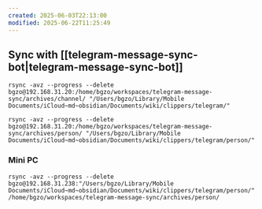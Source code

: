 ```yaml
---
created: 2025-06-03T22:13:00
modified: 2025-06-22T11:25:49
---
```


## Sync with [[telegram-message-sync-bot|telegram-message-sync-bot]]

```shell
rsync -avz --progress --delete bgzo@192.168.31.20:/home/bgzo/workspaces/telegram-message-sync/archives/channel/ "/Users/bgzo/Library/Mobile Documents/iCloud~md~obsidian/Documents/wiki/clippers/telegram/"
```

```shell
rsync -avz --progress --delete bgzo@192.168.31.20:/home/bgzo/workspaces/telegram-message-sync/archives/person/ "/Users/bgzo/Library/Mobile Documents/iCloud~md~obsidian/Documents/wiki/clippers/telegram/person/"
```

### Mini PC

```shell
rsync -avz --progress --delete bgzo@192.168.31.238:"/Users/bgzo/Library/Mobile Documents/iCloud~md~obsidian/Documents/wiki/clippers/telegram/person/" /home/bgzo/workspaces/telegram-message-sync/archives/person/
```
